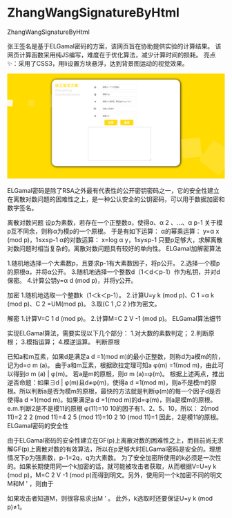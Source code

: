 # ZhangWangSignatureByHtml
ZhangWangSignatureByHtml

张王签名是基于ELGamal密码的方案，该网页旨在协助提供实验的计算结果。
该网页计算函数采用纯JS编写，难度在于优化算法，减少计算时间的损耗。
亮点✨：采用了CSS3，用li设置方块悬浮，达到背景图运动的视觉效果。


![image](https://raw.githubusercontent.com/HaloYolanda/ZhangWangSignatureByHtml/master/image/img.png)

ELGamal密码是除了RSA之外最有代表性的公开密钥密码之一，它的安全性建立在离散对数问题的困难性之上，是一种公认安全的公钥密码，可以用于数据加密和数字签名。

离散对数问题
设p为素数，若存在一个正整数α，使得α、α 2 、...、α p-1 关于模p互不同余，则称α为模p的一个原根。 于是有如下运算：
α的幂乘运算：
y=α x (mod p)，1≤x≤p-1
α的对数运算：
x=log α y，1≤y≤p-1
只要p足够大，求解离散对数问题时相当复杂的。离散对数问题具有较好的单向性。
ELGamal加解密算法

1.随机地选择一个大素数p，且要求p-1有大素数因子，将p公开。
2.选择一个模p的原根α，并将α公开。
3.随机地选择一个整数d（1＜d＜p-1）作为私钥，并对d保密。
4.计算公钥y=α d (mod p)，并将y公开。

加密
1.随机地选取一个整数k（1＜k＜p-1）。
2.计算U=y k (mod p)、C 1 =α k (mod p)、C 2 =UM(mod p)。
3.取(C 1 ,C 2 )作为密文。

解密
1.计算V=C 1 d (mod p)。
2.计算M=C 2 V -1 (mod p)。
ELGamal算法细节

实现ELGamal算法，需要实现以下几个部分：
1.对大数的素数判定；
2.判断原根；
3.模指运算；
4.模逆运算。
判断原根

已知a和m互素，如果d是满足a d =1(mod m)的最小正整数，则称d为a模m的阶，记为d=σ m (a)。 由于a和m互素，根据欧拉定理可知a φ(m) =1(mod m)，由此可以得到σ m (a) | φ(m)。
若a是m的原根，则σ m (a)=φ(m)。
根据上述两点，推出逆否命题：如果∃d | φ(m)且d≠φ(m)，使得a d =1(mod m)，则a不是模m的原根。所以判断a是否为模m的原根，最快的方法就是判断φ(m)的每一个因子d是否使得a d =1(mod m)。如果满足a d =1(mod m)的d=φ(m)，则a是模m的原根。
e.m.判断2是不是模11的原根
φ(11)=10
10的因子有1、2、5、10，所以：
2(mod 11)=2
2 2 (mod 11)=4
2 5 (mod 11)=10
2 10 (mod 11)=1
因此，2是模11的原根。
ELGamal密码的安全性

由于ELGamal密码的安全性建立在GF(p)上离散对数的困难性之上，而目前尚无求解GF(p)上离散对数的有效算法，所以在p足够大时ELGamal密码是安全的。理想情况下p为强素数，p-1=2q，q为大素数。
为了安全加密所使用的k必须是一次性的。如果长期使用同一个k加密的话，就可能被攻击者获取，从而根据V=U=y k (mod p)，M=C 2 V -1 (mod p)而得到明文。另外，使用同一个k加密不同的明文M和M ' ，则由于
 
如果攻击者知道M，则很容易求出M ' 。 此外，k选取时还要保证U=y k (mod p)≠1。
